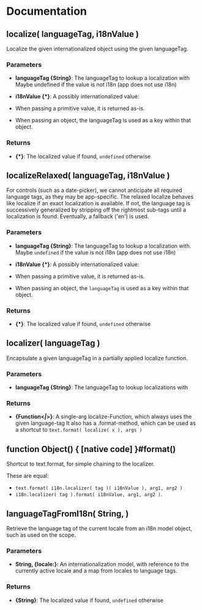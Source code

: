 # Documentation

## localize( languageTag, i18nValue )
Localize the given internationalized object using the given languageTag.

### Parameters
- **languageTag {String}**: The languageTag to lookup a localization with
Maybe undefined if the value is not i18n (app does not use i18n)

- **i18nValue {*}**: A possibly internationalized value:
- When passing a primitive value, it is returned as-is.
- When passing an object, the languageTag is used as a key within that object.


### Returns
- **{*}**: The localized value if found, `undefined` otherwise


## localizeRelaxed( languageTag, i18nValue )
For controls (such as a date-picker), we cannot anticipate all required language tags, as they may be
app-specific. The relaxed localize behaves like localize if an exact localization is available.
If not, the language tag is successively generalized by stripping off the rightmost sub-tags until a
localization is found.
Eventually, a fallback ('en') is used.

### Parameters
- **languageTag {String}**: The languageTag to lookup a localization with.
Maybe `undefined` if the value is not i18n (app does not use i18n)

- **i18nValue {*}**: A possibly internationalized value:
- When passing a primitive value, it is returned as-is.
- When passing an object, the `languageTag` is used as a key within that object.


### Returns
- **{*}**: The localized value if found, `undefined` otherwise


## localizer( languageTag )
Encapsulate a given languageTag in a partially applied localize function.

### Parameters
- **languageTag {String}**: The languageTag to lookup localizations with


### Returns
- **{Function<*|*>}**: A single-arg localize-Function, which always uses the given language-tag
It also has a .format-method, which can be used as a shortcut to
`text.format( localize( x ), args )`


## function Object() { [native code] }#format()
Shortcut to text.format, for simple chaining to the localizer.

These are equal:
- `text.format( i18n.localizer( tag )( i18nValue ), arg1, arg2 )`
- `i18n.localizer( tag ).format( i18nValue, arg1, arg2 )`.

## languageTagFromI18n( String, )
Retrieve the language tag of the current locale from an i18n model object, such as used on the scope.

### Parameters
- **String, {locale:}**: An internationalization model, with reference to the currently active locale and a map from
locales to language tags.


### Returns
- **{String}**: The localized value if found, `undefined` otherwise
